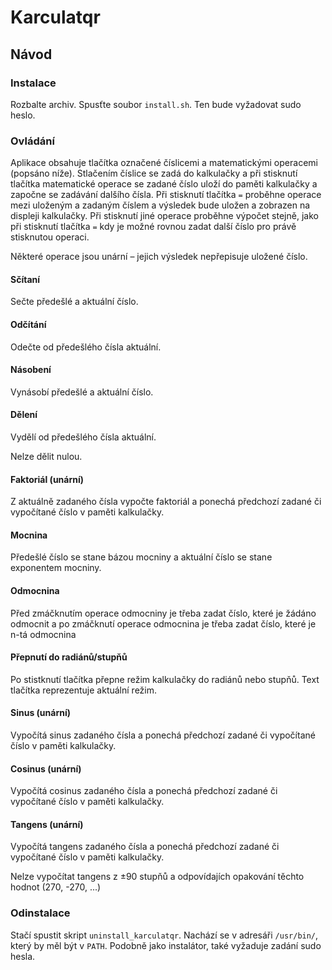 # Karculatqr
## Návod
### Instalace 
Rozbalte archiv. Spusťte soubor `install.sh`. Ten bude vyžadovat sudo heslo.
### Ovládání
Aplikace obsahuje tlačítka označené číslicemi a matematickými operacemi (popsáno níže). Stlačením číslice se zadá do kalkulačky a při stisknutí tlačítka matematické operace se zadané číslo uloží do paměti kalkulačky a započne se zadávání dalšího čísla. Při stisknutí tlačítka `=` proběhne operace mezi uloženým a zadaným číslem a výsledek bude uložen a zobrazen na displeji kalkulačky. Při stisknutí jiné operace proběhne výpočet stejně, jako při stisknutí tlačítka `=` kdy je možné rovnou zadat další číslo pro právě stisknutou operaci. 

Některé operace jsou unární – jejich výsledek nepřepisuje uložené číslo.
#### Sčítaní
Sečte předešlé a aktuální číslo.
#### Odčítání
Odečte od předešlého čísla aktuální.
#### Násobení
Vynásobí předešlé a aktuální číslo.
#### Dělení
Vydělí od předešlého čísla aktuální. 

Nelze dělit nulou.
#### Faktoriál (unární)
Z aktuálně zadaného čísla vypočte faktoriál a ponechá předchozí zadané či vypočítané číslo v paměti kalkulačky.
#### Mocnina
Předešlé číslo se stane bázou mocniny a aktuální číslo se stane exponentem mocniny.
#### Odmocnina
Před zmáčknutím operace odmocniny je třeba zadat číslo, které je žádáno odmocnit a po zmáčknutí operace odmocnina je třeba zadat číslo, které je n-tá odmocnina
#### Přepnutí do radiánů/stupňů
Po stistknutí tlačítka přepne režim kalkulačky do radiánů nebo stupňů. Text tlačítka reprezentuje aktuální režim.
#### Sinus (unární)
Vypočítá sinus zadaného čísla a ponechá předchozí zadané či vypočítané číslo v paměti kalkulačky.
#### Cosinus (unární)
Vypočítá cosinus zadaného čísla a ponechá předchozí zadané či vypočítané číslo v paměti kalkulačky.
#### Tangens (unární)
Vypočítá tangens zadaného čísla a ponechá předchozí zadané či vypočítané číslo v paměti kalkulačky.

Nelze vypočítat tangens z ±90 stupňů a odpovídajích opakování těchto hodnot (270, -270, ...)
### Odinstalace
Stačí spustit skript `uninstall_karculatqr`. Nachází se v adresáři `/usr/bin/`, který by měl být v `PATH`. Podobně jako instalátor, také vyžaduje zadání sudo hesla.
